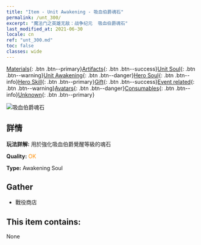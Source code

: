 ```yaml
---
title: "Item - Unit Awakening - 吸血伯爵魂石"
permalink: /unt_300/
excerpt: "魔法门之英雄无敌：战争纪元  吸血伯爵魂石"
last_modified_at: 2021-06-30
locale: cn
ref: "unt_300.md"
toc: false
classes: wide
---
```

 [Materials](/ItemsCN/){: .btn .btn--primary}[Artifacts](/ItemsCN/Artifacts/){: .btn .btn--success}[Unit Soul](/ItemsCN/UnitSoul/){: .btn .btn--warning}[Unit Awakening](/ItemsCN/UnitAwakening/){: .btn .btn--danger}[Hero Soul](/ItemsCN/HeroSoul/){: .btn .btn--info}[Hero Skill](/ItemsCN/HeroSkill/){: .btn .btn--primary}[Gift](/ItemsCN/Gift/){: .btn .btn--success}[Event related](/ItemsCN/Events/){: .btn .btn--warning}[Avatars](/ItemsCN/Avatars/){: .btn .btn--danger}[Consumables](/ItemsCN/Consumables/){: .btn .btn--info}[Unknown](/ItemsCN/Unknown/){: .btn .btn--primary}

 ![吸血伯爵魂石](/images/u/tia_xixuegui.jpg)

## 詳情
 **玩法詳解:** 用於強化吸血伯爵覺醒等級的魂石

 **Quality:** <span style="color: #FF8C00">OK</span>

 **Type:** Awakening Soul

## Gather

*    戰役商店 

## This item contains:

  None


